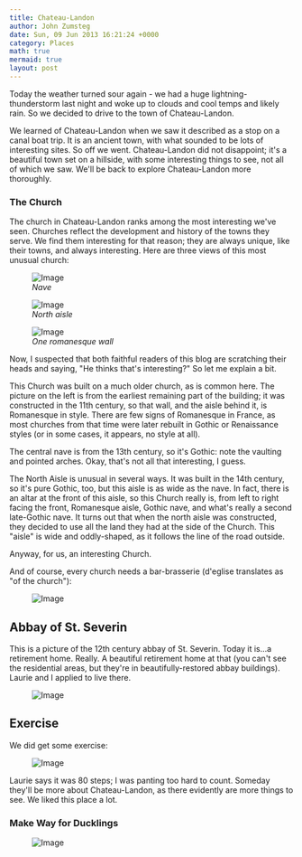 ```yaml
---
title: Chateau-Landon
author: John Zumsteg
date: Sun, 09 Jun 2013 16:21:24 +0000
category: Places
math: true
mermaid: true
layout: post
---
```

Today the weather turned sour again - we had a huge lightning-thunderstorm last night and woke up to clouds and cool temps and likely rain. So we decided to drive to the town of Chateau-Landon.

We learned of Chateau-Landon when we saw it described as a stop on a canal boat trip. It is an ancient town, with what sounded to be lots of interesting sites. So off we went. Chateau-Landon did not disappoint; it's a beautiful town set on a hillside, with some interesting things to see, not all of which we saw. We'll be back to explore Chateau-Landon more thoroughly.
### The Church ###
The church in Chateau-Landon ranks among the most interesting we've seen. Churches reflect the development and history of the towns they serve. We find them interesting for that reason; they are always unique, like their towns, and always interesting. Here are three views of this most unusual church:
<figure class = "">
	<img src="{{ "/assets/images/2013/06/church-nave.jpg" | prepend: site.baseurl  }}" alt="Image" />
	<figcaption><em>Nave</em></figcaption>
</figure>

<figure class = "">
	<img src="{{ "/assets/images/2013/06/church-north-aisle.jpg" | prepend: site.baseurl  }}" alt="Image" />
	<figcaption><em>North aisle</em></figcaption>
</figure>

<figure class = "">
	<img src="{{ "/assets/images/2013/06/church-romanesque-wall.jpg" | prepend: site.baseurl  }}" alt="Image" />
	<figcaption><em>One romanesque wall</em></figcaption>
</figure>



Now, I suspected that both faithful readers of this blog are scratching their heads and saying, "He thinks that's interesting?" So let me explain a bit.

This Church was built on a much older church, as is common here. The picture on the left is from the earliest remaining part of the building; it was constructed in the 11th century, so that wall, and the aisle behind it, is Romanesque in style. There are few signs of Romanesque in France, as most churches from that time were later rebuilt in Gothic or Renaissance styles (or in some cases, it appears, no style at all).

The central nave is from the 13th century, so it's Gothic: note the vaulting and pointed arches. Okay, that's not all that interesting, I guess.

The North Aisle is unusual in several ways. It was built in the 14th century, so it's pure Gothic, too, but this aisle is as wide as the nave. In fact, there is an altar at the front of this aisle, so this Church really is, from left to right facing the front, Romanesque aisle, Gothic nave, and what's really a second late-Gothic nave. It turns out that when the north aisle was constructed, they decided to use all the land they had at the side of the Church. This "aisle" is wide and oddly-shaped, as it follows the line of the road outside.

Anyway, for us, an interesting Church.

And of course, every church needs a bar-brasserie (d'eglise translates as "of the church"): 
<figure
>	<img class = "portrait" src="{{"/assets/images/2013/06/Bar-church.jpg" | prepend: site.baseurl  }}" alt="Image" />
	<figcaption></figcaption>
</figure>


<h2>Abbay of St. Severin</h2>
This is a picture of the 12th century abbay of St. Severin. Today it is...a retirement home. Really. A beautiful retirement home at that (you can't see the residential areas, but they're in beautifully-restored abbay buildings). Laurie and I applied to live there.

<figure
>	<img class = "portrait" src="{{"/assets/images/2013/06/Retirement-home.jpg" | prepend: site.baseurl  }}" alt="Image" />
	<figcaption></figcaption>
</figure>


<h2>Exercise</h2>
We did get some exercise:

<figure
>	<img class = "portrait" src="{{"/assets/images/2013/06/Stairs.jpg" | prepend: site.baseurl  }}" alt="Image" />
	<figcaption></figcaption>
</figure>



Laurie says it was 80 steps; I was panting too hard to count. Someday they'll be more about Chateau-Landon, as there evidently are more things to see. We liked this place a lot.
<h3>Make Way for Ducklings</h3>
<figure>
	<img class = "landscape" src="{{"/assets/images/2013/06/Ducks.jpg" | prepend: site.baseurl  }}" alt="Image" />
	<figcaption></figcaption>
</figure>


